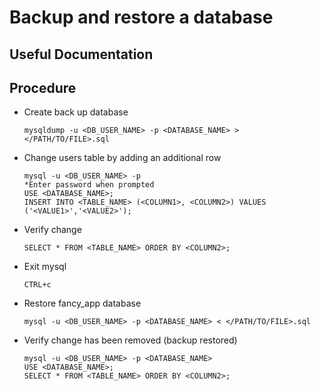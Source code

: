 # Backup and restore a database

## Useful Documentation

## Procedure

- Create back up database

      mysqldump -u <DB_USER_NAME> -p <DATABASE_NAME> > </PATH/TO/FILE>.sql

- Change users table by adding an additional row

      mysql -u <DB_USER_NAME> -p
      *Enter password when prompted
      USE <DATABASE_NAME>;
      INSERT INTO <TABLE_NAME> (<COLUMN1>, <COLUMN2>) VALUES ('<VALUE1>','<VALUE2>');

- Verify change

      SELECT * FROM <TABLE_NAME> ORDER BY <COLUMN2>;

- Exit mysql

      CTRL+c

- Restore fancy_app database

      mysql -u <DB_USER_NAME> -p <DATABASE_NAME> < </PATH/TO/FILE>.sql

- Verify change has been removed (backup restored)

      mysql -u <DB_USER_NAME> -p <DATABASE_NAME>
      USE <DATABASE_NAME>;
      SELECT * FROM <TABLE_NAME> ORDER BY <COLUMN2>;
